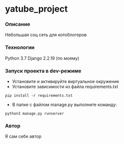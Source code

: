 # yatube_project
### Описание
Небольшая соц сеть для котоблогеров
### Технологии
Python 3.7
Django 2.2.19 (по моему)
### Запуск проекта в dev-режиме
- Установите и активируйте виртуальное окружение
- Установите зависимости из файла requirements.txt
```
pip install -r requirements.txt
``` 
- В папке с файлом manage.py выполните команду:
```
python3 manage.py runserver
```
### Автор
Я сам себе автор